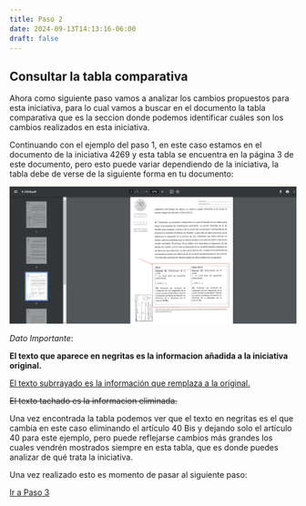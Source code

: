 ```yaml
---
title: Paso 2
date: 2024-09-13T14:13:16-06:00
draft: false
---
```

## Consultar la tabla comparativa
<!--more-->
Ahora como siguiente paso vamos a analizar los cambios propuestos para esta iniciativa, para lo cual vamos a buscar en el documento la tabla comparativa que es la seccion donde podemos identificar cuáles son los cambios realizados en esta iniciativa.

Continuando con el ejemplo del paso 1, en este caso estamos en el documento de la iniciativa 4269 y esta tabla se encuentra en la página 3 de este documento, pero esto puede variar dependiendo de la iniciativa, la tabla debe de verse de la siguiente forma en tu documento:

![Texto alternativo](Tabla.png)

*Dato Importante*:

**El texto que aparece en negritas es la informacion añadida a la iniciativa original.** 

<u>El texto subrrayado es la información que remplaza a la original.</u>

~~El texto tachado es la informacion eliminada.~~

Una vez encontrada la tabla podemos ver que el texto en negritas es el que cambia en este caso eliminando el artículo 40 Bis y dejando solo el artículo 40 para este ejemplo, pero puede reflejarse cambios más grandes los cuales vendrén mostrados siempre en esta tabla, que es donde puedes analizar de qué trata la iniciativa.

Una vez realizado esto es momento de pasar al siguiente paso:

[Ir a Paso 3](../paso-3/)